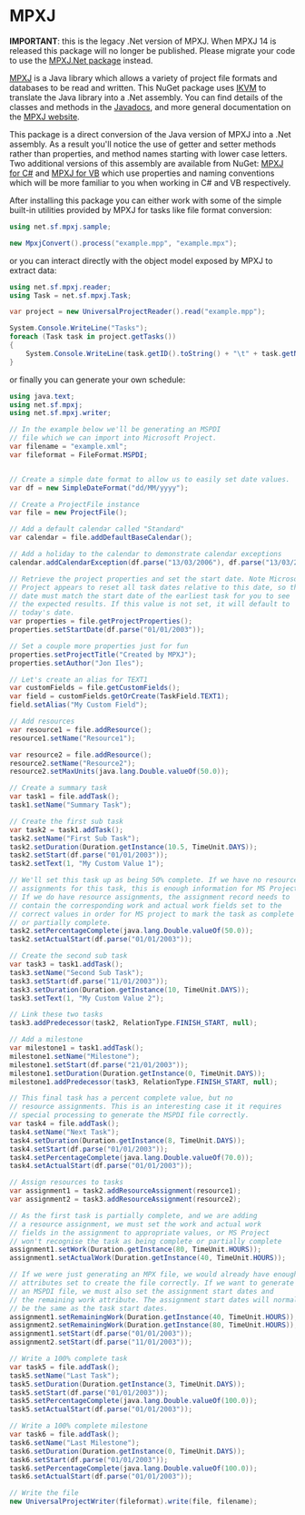 # MPXJ

**IMPORTANT**: this is the legacy .Net version of MPXJ. When MPXJ 14 is released
this package will no longer be published. Please migrate your code to use the
[MPXJ.Net package](https://www.nuget.org/packages/MPXJ.Net) instead.

[MPXJ](http://mpxj.org) is a Java library which allows a variety of project
file formats and databases to be read and written. This NuGet package uses
[IKVM](https://github.com/ikvmnet/ikvm) to translate the Java library into a .Net assembly.
You can find details of the classes and methods in the [Javadocs](http://www.mpxj.org/apidocs/index.html),
and more general documentation on the [MPXJ website](https://www.mpxj.org/).

This package is a direct conversion of the Java version of MPXJ into a .Net
assembly. As a result you'll notice the use of getter and setter methods rather
than properties, and method names starting with lower case letters. Two
additional versions of this assembly are available from NuGet:
[MPXJ for C#](https://www.nuget.org/packages/net.sf.mpxj-for-csharp) and 
[MPXJ for VB](https://www.nuget.org/packages/net.sf.mpxj-for-vb) 
which use properties and naming conventions which will
be more familiar to you when working in C# and VB respectively.

After installing this package you can either work with some of the simple
built-in utilities provided by MPXJ for tasks like file format conversion:

```c#
using net.sf.mpxj.sample;

new MpxjConvert().process("example.mpp", "example.mpx");
```

or you can interact directly with the object model exposed by MPXJ to extract data:

```c#
using net.sf.mpxj.reader;
using Task = net.sf.mpxj.Task;

var project = new UniversalProjectReader().read("example.mpp");

System.Console.WriteLine("Tasks");
foreach (Task task in project.getTasks())
{
    System.Console.WriteLine(task.getID().toString() + "\t" + task.getName());
}
```

or finally you can generate your own schedule:

```c#
using java.text;
using net.sf.mpxj;
using net.sf.mpxj.writer;

// In the example below we'll be generating an MSPDI
// file which we can import into Microsoft Project.
var filename = "example.xml";
var fileformat = FileFormat.MSPDI;


// Create a simple date format to allow us to easily set date values.
var df = new SimpleDateFormat("dd/MM/yyyy");

// Create a ProjectFile instance
var file = new ProjectFile();

// Add a default calendar called "Standard"
var calendar = file.addDefaultBaseCalendar();

// Add a holiday to the calendar to demonstrate calendar exceptions
calendar.addCalendarException(df.parse("13/03/2006"), df.parse("13/03/2006"));

// Retrieve the project properties and set the start date. Note Microsoft
// Project appears to reset all task dates relative to this date, so this
// date must match the start date of the earliest task for you to see
// the expected results. If this value is not set, it will default to
// today's date.
var properties = file.getProjectProperties();
properties.setStartDate(df.parse("01/01/2003"));

// Set a couple more properties just for fun
properties.setProjectTitle("Created by MPXJ");
properties.setAuthor("Jon Iles");

// Let's create an alias for TEXT1
var customFields = file.getCustomFields();
var field = customFields.getOrCreate(TaskField.TEXT1);
field.setAlias("My Custom Field");

// Add resources
var resource1 = file.addResource();
resource1.setName("Resource1");

var resource2 = file.addResource();
resource2.setName("Resource2");
resource2.setMaxUnits(java.lang.Double.valueOf(50.0));

// Create a summary task
var task1 = file.addTask();
task1.setName("Summary Task");

// Create the first sub task
var task2 = task1.addTask();
task2.setName("First Sub Task");
task2.setDuration(Duration.getInstance(10.5, TimeUnit.DAYS));
task2.setStart(df.parse("01/01/2003"));
task2.setText(1, "My Custom Value 1");

// We'll set this task up as being 50% complete. If we have no resource
// assignments for this task, this is enough information for MS Project.
// If we do have resource assignments, the assignment record needs to
// contain the corresponding work and actual work fields set to the
// correct values in order for MS project to mark the task as complete
// or partially complete.
task2.setPercentageComplete(java.lang.Double.valueOf(50.0));
task2.setActualStart(df.parse("01/01/2003"));

// Create the second sub task
var task3 = task1.addTask();
task3.setName("Second Sub Task");
task3.setStart(df.parse("11/01/2003"));
task3.setDuration(Duration.getInstance(10, TimeUnit.DAYS));
task3.setText(1, "My Custom Value 2");

// Link these two tasks
task3.addPredecessor(task2, RelationType.FINISH_START, null);

// Add a milestone
var milestone1 = task1.addTask();
milestone1.setName("Milestone");
milestone1.setStart(df.parse("21/01/2003"));
milestone1.setDuration(Duration.getInstance(0, TimeUnit.DAYS));
milestone1.addPredecessor(task3, RelationType.FINISH_START, null);

// This final task has a percent complete value, but no
// resource assignments. This is an interesting case it it requires
// special processing to generate the MSPDI file correctly.
var task4 = file.addTask();
task4.setName("Next Task");
task4.setDuration(Duration.getInstance(8, TimeUnit.DAYS));
task4.setStart(df.parse("01/01/2003"));
task4.setPercentageComplete(java.lang.Double.valueOf(70.0));
task4.setActualStart(df.parse("01/01/2003"));

// Assign resources to tasks
var assignment1 = task2.addResourceAssignment(resource1);
var assignment2 = task3.addResourceAssignment(resource2);

// As the first task is partially complete, and we are adding
// a resource assignment, we must set the work and actual work
// fields in the assignment to appropriate values, or MS Project
// won't recognise the task as being complete or partially complete
assignment1.setWork(Duration.getInstance(80, TimeUnit.HOURS));
assignment1.setActualWork(Duration.getInstance(40, TimeUnit.HOURS));

// If we were just generating an MPX file, we would already have enough
// attributes set to create the file correctly. If we want to generate
// an MSPDI file, we must also set the assignment start dates and
// the remaining work attribute. The assignment start dates will normally
// be the same as the task start dates.
assignment1.setRemainingWork(Duration.getInstance(40, TimeUnit.HOURS));
assignment2.setRemainingWork(Duration.getInstance(80, TimeUnit.HOURS));
assignment1.setStart(df.parse("01/01/2003"));
assignment2.setStart(df.parse("11/01/2003"));

// Write a 100% complete task
var task5 = file.addTask();
task5.setName("Last Task");
task5.setDuration(Duration.getInstance(3, TimeUnit.DAYS));
task5.setStart(df.parse("01/01/2003"));
task5.setPercentageComplete(java.lang.Double.valueOf(100.0));
task5.setActualStart(df.parse("01/01/2003"));

// Write a 100% complete milestone
var task6 = file.addTask();
task6.setName("Last Milestone");
task6.setDuration(Duration.getInstance(0, TimeUnit.DAYS));
task6.setStart(df.parse("01/01/2003"));
task6.setPercentageComplete(java.lang.Double.valueOf(100.0));
task6.setActualStart(df.parse("01/01/2003"));

// Write the file
new UniversalProjectWriter(fileformat).write(file, filename);
```
